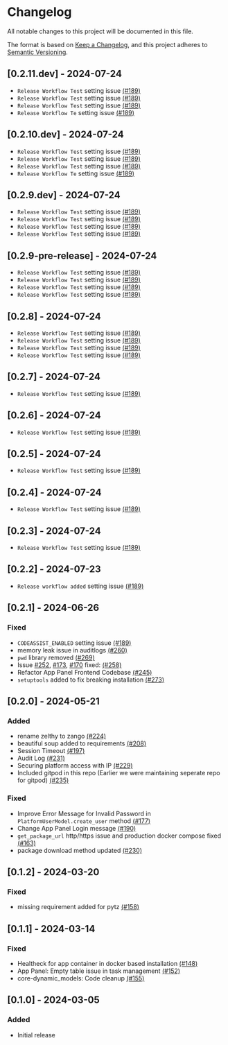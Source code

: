# Changelog

All notable changes to this project will be documented in this file.

The format is based on [Keep a Changelog](https://keepachangelog.com/en/1.0.0/),
and this project adheres to [Semantic Versioning](https://semver.org/spec/v2.0.0.html).

## [0.2.11.dev] - 2024-07-24

- ``Release Workflow Test`` setting issue [(#189)](https://github.com/Healthlane-Technologies/Zango/pull/189)
- ``Release Workflow Test`` setting issue [(#189)](https://github.com/Healthlane-Technologies/Zango/pull/189)
- ``Release Workflow Test`` setting issue [(#189)](https://github.com/Healthlane-Technologies/Zango/pull/189)
- ``Release Workflow Te`` setting issue [(#189)](https://github.com/Healthlane-Technologies/Zango/pull/189)

## [0.2.10.dev] - 2024-07-24

- ``Release Workflow Test`` setting issue [(#189)](https://github.com/Healthlane-Technologies/Zango/pull/189)
- ``Release Workflow Test`` setting issue [(#189)](https://github.com/Healthlane-Technologies/Zango/pull/189)
- ``Release Workflow Test`` setting issue [(#189)](https://github.com/Healthlane-Technologies/Zango/pull/189)
- ``Release Workflow Te`` setting issue [(#189)](https://github.com/Healthlane-Technologies/Zango/pull/189)

## [0.2.9.dev] - 2024-07-24

- ``Release Workflow Test`` setting issue [(#189)](https://github.com/Healthlane-Technologies/Zango/pull/189)
- ``Release Workflow Test`` setting issue [(#189)](https://github.com/Healthlane-Technologies/Zango/pull/189)
- ``Release Workflow Test`` setting issue [(#189)](https://github.com/Healthlane-Technologies/Zango/pull/189)
- ``Release Workflow Test`` setting issue [(#189)](https://github.com/Healthlane-Technologies/Zango/pull/189)


## [0.2.9-pre-release] - 2024-07-24

- ``Release Workflow Test`` setting issue [(#189)](https://github.com/Healthlane-Technologies/Zango/pull/189)
- ``Release Workflow Test`` setting issue [(#189)](https://github.com/Healthlane-Technologies/Zango/pull/189)
- ``Release Workflow Test`` setting issue [(#189)](https://github.com/Healthlane-Technologies/Zango/pull/189)
- ``Release Workflow Test`` setting issue [(#189)](https://github.com/Healthlane-Technologies/Zango/pull/189)

## [0.2.8] - 2024-07-24

- ``Release Workflow Test`` setting issue [(#189)](https://github.com/Healthlane-Technologies/Zango/pull/189)
- ``Release Workflow Test`` setting issue [(#189)](https://github.com/Healthlane-Technologies/Zango/pull/189)
- ``Release Workflow Test`` setting issue [(#189)](https://github.com/Healthlane-Technologies/Zango/pull/189)
- ``Release Workflow Test`` setting issue [(#189)](https://github.com/Healthlane-Technologies/Zango/pull/189)

## [0.2.7] - 2024-07-24

- ``Release Workflow Test`` setting issue [(#189)](https://github.com/Healthlane-Technologies/Zango/pull/189)

## [0.2.6] - 2024-07-24

- ``Release Workflow Test`` setting issue [(#189)](https://github.com/Healthlane-Technologies/Zango/pull/189)

## [0.2.5] - 2024-07-24

- ``Release Workflow Test`` setting issue [(#189)](https://github.com/Healthlane-Technologies/Zango/pull/189)

## [0.2.4] - 2024-07-24

- ``Release Workflow Test`` setting issue [(#189)](https://github.com/Healthlane-Technologies/Zango/pull/189)

## [0.2.3] - 2024-07-24

- ``Release Workflow Test`` setting issue [(#189)](https://github.com/Healthlane-Technologies/Zango/pull/189)

## [0.2.2] - 2024-07-23

- ``Release workflow added`` setting issue [(#189)](https://github.com/Healthlane-Technologies/Zango/pull/189)

## [0.2.1] - 2024-06-26

### Fixed

- ``CODEASSIST_ENABLED`` setting issue [(#189)](https://github.com/Healthlane-Technologies/Zango/pull/189)
- memory leak issue in auditlogs [(#260)](https://github.com/Healthlane-Technologies/Zango/pull/260)
- ``pwd`` library removed [(#269)](https://github.com/Healthlane-Technologies/Zango/pull/269)
- Issue  [#252](https://github.com/Healthlane-Technologies/Zango/issues/252), [#173](https://github.com/Healthlane-Technologies/Zango/issues/173), [#170](https://github.com/Healthlane-Technologies/Zango/issues/170) fixed: [(#258)](https://github.com/Healthlane-Technologies/Zango/pull/258)
- Refactor App Panel Frontend Codebase [(#245)](https://github.com/Healthlane-Technologies/Zango/pull/245)
- ``setuptools`` added to fix breaking installation [(#273)](https://github.com/Healthlane-Technologies/Zango/pull/273)

## [0.2.0] - 2024-05-21

### Added

- rename zelthy to zango [(#224)](https://github.com/Healthlane-Technologies/Zango/pull/224)
- beautiful soup added to requirements [(#208)](https://github.com/Healthlane-Technologies/Zango/pull/208)
- Session Timeout [(#197)](https://github.com/Healthlane-Technologies/Zango/pull/197)
- Audit Log [(#231)](https://github.com/Healthlane-Technologies/Zango/pull/231)
- Securing platform access with IP [(#229)](https://github.com/Healthlane-Technologies/Zango/pull/229)
- Included gitpod in this repo (Earlier we were maintaining seperate repo for gitpod) [(#235)](https://github.com/Healthlane-Technologies/Zango/pull/235)

### Fixed

- Improve Error Message for Invalid Password in ``PlatformUserModel.create_user`` method [(#177)](https://github.com/Healthlane-Technologies/Zango/pull/177)
- Change App Panel Login message [(#190)](https://github.com/Healthlane-Technologies/Zango/pull/190)
- ``get_package_url`` http/https issue and production docker compose fixed [(#163)](https://github.com/Healthlane-Technologies/Zango/pull/163)
- package download method updated [(#230)](https://github.com/Healthlane-Technologies/Zango/pull/230)

## [0.1.2] - 2024-03-20

### Fixed

- missing requirement added for pytz [(#158)](https://github.com/Healthlane-Technologies/zelthy3/pull/158)

## [0.1.1] - 2024-03-14

### Fixed

- Healtheck for app container in docker based installation [(#148)](https://github.com/Healthlane-Technologies/zelthy3/pull/148)
- App Panel: Empty table issue in task management [(#152)](https://github.com/Healthlane-Technologies/zelthy3/pull/152)
- core-dynamic_models: Code cleanup [(#155)](https://github.com/Healthlane-Technologies/zelthy3/pull/155)

## [0.1.0] - 2024-03-05

### Added

- Initial release
